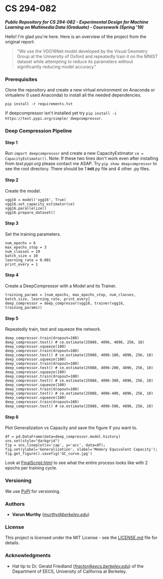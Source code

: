 # CS 294-082
***Public Repository for CS 294-082 - Experimental Design for Machine Learning on Multimedia Data (Graduate) - Coursework (Spring '19)***

Hello! I'm glad you're here. Here is an overview of the project from the original report:

> "We use the VGG16Net model developed by the Visual Geometry Group at the University of Oxford and repeatedly train it on the MNIST          dataset while attempting to reduce its parameters without significantly reducing model accuracy."

### Prerequisites

Clone the repository and create a new virtual environment on Anaconda or virtualenv (I used Anaconda) to install all the needed dependencies.

`pip install -r requirements.txt`

If deepcompressor isn't installed yet try `pip install -i https://test.pypi.org/simple/ deepcompressor`.

### Deep Compression Pipeline

#### Step 1
Run `import deepcompressor` and create a new CapacityEstimator `ce = CapacityEstimator()`. Note: If these two lines don't work even after installing from *test.pypi.org* please contact me ASAP. Try `pip show deepcompressor` to see the root directory. There should be 1 __init__.py file and 4 other .py files.

#### Step 2
Create the model.
```
vgg16 = model('vgg16', True)
vgg16.set_capacity_estimator(ce)
vgg16.parallelize()
vgg16.prepare_dataset()
```
#### Step 3
Set the training parameters.
```
num_epochs = 6
max_epochs_stop = 3
num_classes = 10
batch_size = 10
learning_rate = 0.001
print_every = 1
```
#### Step 4
Create a DeepCompressor with a Model and its Trainer.
```
training_params = [num_epochs, max_epochs_stop, num_classes, batch_size, learning_rate, print_every]
deep_compressor = deep_compressor(vgg16, trainer(vgg16, training_params))
```
#### Step 5
Repeatedly train, test and squeeze the network.
```
deep_compressor.train(dropout=100)
deep_compressor.test() # ce.estimate(25088, 4096, 4096, 256, 10)
deep_compressor.squeeze(100)
deep_compressor.train(dropout=100)
deep_compressor.test() # ce.estimate(25088, 4096-100, 4096, 256, 10)
deep_compressor.squeeze(100)
deep_compressor.train(dropout=100)
deep_compressor.test() # ce.estimate(25088, 4096-200, 4096, 256, 10)
deep_compressor.squeeze(100)
deep_compressor.train(dropout=100)
deep_compressor.test() # ce.estimate(25088, 4096-300, 4096, 256, 10)
deep_compressor.squeeze(100)
deep_compressor.train(dropout=100)
deep_compressor.test() # ce.estimate(25088, 4096-400, 4096, 256, 10)
deep_compressor.squeeze(100)
deep_compressor.train(dropout=100)
deep_compressor.test() # ce.estimate(25088, 4096-500, 4096, 256, 10)
```
#### Step 6
Plot Generalization vs Capacity and save the figure if you want to.
```
df = pd.DataFrame(data=deep_compressor.model.history)
sns.set(style="darkgrid")
fig = sns.lineplot(x='cap', y='acc', data=df);
fig.set(ylabel='Generalization', xlabel='Memory Equivalent Capacity');
fig.get_figure().savefig('GC_curve.jpg')
```
Look at [FinalScript.html](FinalScript.pdf) to see what the entire process looks like with 2 epochs per training cycle.
### Versioning

We use [PyPI](https://pypi.org/project/deepcompressor/) for versioning.

### Authors

* **Varun Murthy** (*murthy@berkeley.edu*) 

### License

This project is licensed under the MIT License - see the [LICENSE.md](LICENSE.md) file for details.

### Acknowledgments

* Hat tip to Dr. Gerald Friedland (*fractor@eecs.berkeley.edu*) of the Department of EECS, University of California at Berkeley.
